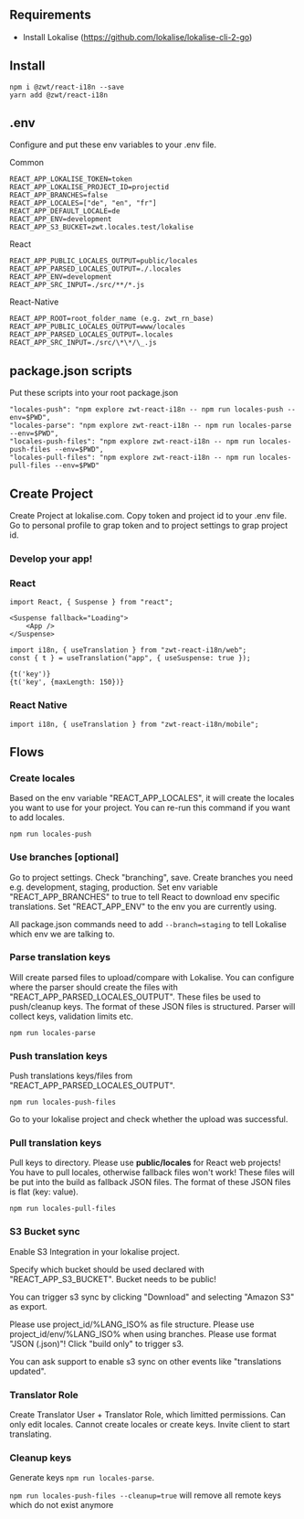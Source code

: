## Requirements

- Install Lokalise (https://github.com/lokalise/lokalise-cli-2-go)

## Install

```
npm i @zwt/react-i18n --save
yarn add @zwt/react-i18n
```

## .env

Configure and put these env variables to your .env file.

Common

```
REACT_APP_LOKALISE_TOKEN=token
REACT_APP_LOKALISE_PROJECT_ID=projectid
REACT_APP_BRANCHES=false
REACT_APP_LOCALES=["de", "en", "fr"]
REACT_APP_DEFAULT_LOCALE=de
REACT_APP_ENV=development
REACT_APP_S3_BUCKET=zwt.locales.test/lokalise
```

React

```
REACT_APP_PUBLIC_LOCALES_OUTPUT=public/locales
REACT_APP_PARSED_LOCALES_OUTPUT=./.locales
REACT_APP_ENV=development
REACT_APP_SRC_INPUT=./src/**/*.js
```

React-Native

```
REACT_APP_ROOT=root_folder_name (e.g. zwt_rn_base)
REACT_APP_PUBLIC_LOCALES_OUTPUT=www/locales
REACT_APP_PARSED_LOCALES_OUTPUT=.locales
REACT_APP_SRC_INPUT=./src/\*\*/\_.js
```

## package.json scripts

Put these scripts into your root package.json

```
"locales-push": "npm explore zwt-react-i18n -- npm run locales-push --env=$PWD",
"locales-parse": "npm explore zwt-react-i18n -- npm run locales-parse --env=$PWD",
"locales-push-files": "npm explore zwt-react-i18n -- npm run locales-push-files --env=$PWD",
"locales-pull-files": "npm explore zwt-react-i18n -- npm run locales-pull-files --env=$PWD"
```

## Create Project

Create Project at lokalise.com.
Copy token and project id to your .env file. Go to personal profile to grap token and to project settings to grap project id.

### Develop your app!

### React

```
import React, { Suspense } from "react";

<Suspense fallback="Loading">
    <App />
</Suspense>
```

```
import i18n, { useTranslation } from "zwt-react-i18n/web";
const { t } = useTranslation("app", { useSuspense: true });

{t('key')}
{t('key', {maxLength: 150})}
```

### React Native

```
import i18n, { useTranslation } from "zwt-react-i18n/mobile";
```

## Flows

### Create locales

Based on the env variable "REACT_APP_LOCALES", it will create the locales you want to use for your project. You can re-run this command if you want to add locales.

```
npm run locales-push
```

### Use branches [optional]

Go to project settings. Check "branching", save.
Create branches you need e.g. development, staging, production.
Set env variable "REACT_APP_BRANCHES" to true to tell React to download env specific translations.
Set "REACT_APP_ENV" to the env you are currently using.

All package.json commands need to add `--branch=staging` to tell Lokalise which env we are talking to.

### Parse translation keys

Will create parsed files to upload/compare with Lokalise.
You can configure where the parser should create the files with "REACT_APP_PARSED_LOCALES_OUTPUT".
These files be used to push/cleanup keys.
The format of these JSON files is structured. Parser will collect keys, validation limits etc.

```
npm run locales-parse
```

### Push translation keys

Push translations keys/files from "REACT_APP_PARSED_LOCALES_OUTPUT".

```
npm run locales-push-files
```

Go to your lokalise project and check whether the upload was successful.

### Pull translation keys

Pull keys to directory. Please use **public/locales** for React web projects!
You have to pull locales, otherwise fallback files won't work!
These files will be put into the build as fallback JSON files.
The format of these JSON files is flat (key: value).

```
npm run locales-pull-files
```

### S3 Bucket sync

Enable S3 Integration in your lokalise project.

Specify which bucket should be used declared with "REACT_APP_S3_BUCKET". Bucket needs to be public!

You can trigger s3 sync by clicking "Download" and selecting "Amazon S3" as export.

Please use project_id/%LANG_ISO% as file structure.
Please use project_id/env/%LANG_ISO% when using branches.
Please use format "JSON (.json)"!
Click "build only" to trigger s3.

You can ask support to enable s3 sync on other events like "translations updated".

### Translator Role

Create Translator User + Translator Role, which limitted permissions. Can only edit locales. Cannot create locales or create keys. Invite client to start translating.

### Cleanup keys

Generate keys `npm run locales-parse`.

`npm run locales-push-files --cleanup=true` will remove all remote keys which do not exist anymore
